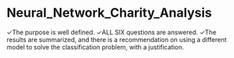 # Neural_Network_Charity_Analysis
✓The purpose is well defined.
✓ALL SIX questions are answered. 
✓The results are summarized, and there is a recommendation on using a different model to solve the classification problem, with a justification.
